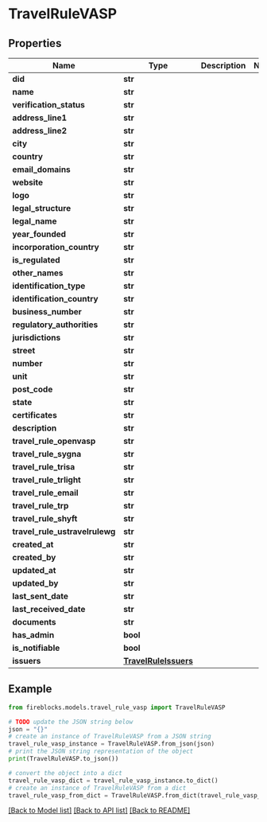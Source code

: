 # TravelRuleVASP


## Properties

Name | Type | Description | Notes
------------ | ------------- | ------------- | -------------
**did** | **str** |  | 
**name** | **str** |  | 
**verification_status** | **str** |  | 
**address_line1** | **str** |  | 
**address_line2** | **str** |  | 
**city** | **str** |  | 
**country** | **str** |  | 
**email_domains** | **str** |  | 
**website** | **str** |  | 
**logo** | **str** |  | 
**legal_structure** | **str** |  | 
**legal_name** | **str** |  | 
**year_founded** | **str** |  | 
**incorporation_country** | **str** |  | 
**is_regulated** | **str** |  | 
**other_names** | **str** |  | 
**identification_type** | **str** |  | 
**identification_country** | **str** |  | 
**business_number** | **str** |  | 
**regulatory_authorities** | **str** |  | 
**jurisdictions** | **str** |  | 
**street** | **str** |  | 
**number** | **str** |  | 
**unit** | **str** |  | 
**post_code** | **str** |  | 
**state** | **str** |  | 
**certificates** | **str** |  | 
**description** | **str** |  | 
**travel_rule_openvasp** | **str** |  | 
**travel_rule_sygna** | **str** |  | 
**travel_rule_trisa** | **str** |  | 
**travel_rule_trlight** | **str** |  | 
**travel_rule_email** | **str** |  | 
**travel_rule_trp** | **str** |  | 
**travel_rule_shyft** | **str** |  | 
**travel_rule_ustravelrulewg** | **str** |  | 
**created_at** | **str** |  | 
**created_by** | **str** |  | 
**updated_at** | **str** |  | 
**updated_by** | **str** |  | 
**last_sent_date** | **str** |  | 
**last_received_date** | **str** |  | 
**documents** | **str** |  | 
**has_admin** | **bool** |  | 
**is_notifiable** | **bool** |  | 
**issuers** | [**TravelRuleIssuers**](TravelRuleIssuers.md) |  | 

## Example

```python
from fireblocks.models.travel_rule_vasp import TravelRuleVASP

# TODO update the JSON string below
json = "{}"
# create an instance of TravelRuleVASP from a JSON string
travel_rule_vasp_instance = TravelRuleVASP.from_json(json)
# print the JSON string representation of the object
print(TravelRuleVASP.to_json())

# convert the object into a dict
travel_rule_vasp_dict = travel_rule_vasp_instance.to_dict()
# create an instance of TravelRuleVASP from a dict
travel_rule_vasp_from_dict = TravelRuleVASP.from_dict(travel_rule_vasp_dict)
```
[[Back to Model list]](../README.md#documentation-for-models) [[Back to API list]](../README.md#documentation-for-api-endpoints) [[Back to README]](../README.md)



